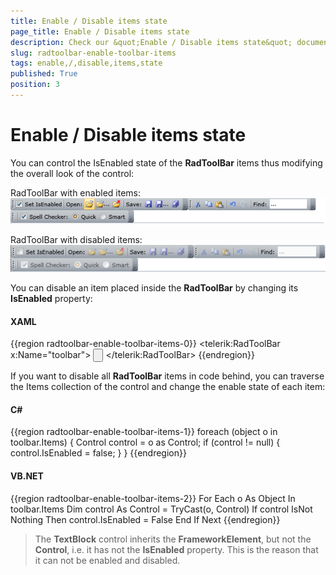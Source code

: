 ```yaml
---
title: Enable / Disable items state
page_title: Enable / Disable items state
description: Check our &quot;Enable / Disable items state&quot; documentation article for the RadToolBar WPF control.
slug: radtoolbar-enable-toolbar-items
tags: enable,/,disable,items,state
published: True
position: 3
---
```


# Enable / Disable items state

You can control the IsEnabled state of the __RadToolBar__ items thus modifying the overall look of the control: 

RadToolBar with enabled items:
![Rad Tool Bar Enabled Items](images/RadToolBar_EnabledItems.png)

RadToolBar with disabled items:
![Rad Tool Bar Disabled Items](images/RadToolBar_DisabledItems.png)

You can disable an item placed inside the __RadToolBar__ by changing its __IsEnabled__ property:

#### __XAML__
{{region radtoolbar-enable-toolbar-items-0}}
    <telerik:RadToolBar x:Name="toolbar">
        <Button IsEnabled="False">
            <Image Source="/Images/Open.png" />
        </Button>
    </telerik:RadToolBar>
{{endregion}}

If you want to disable all __RadToolBar__ items in code behind, you can traverse the Items collection of the control and change the enable state of each item:

#### __C#__
{{region radtoolbar-enable-toolbar-items-1}}
	foreach (object o in toolbar.Items)
	{
		Control control = o as Control;
		if (control != null)
		{
			control.IsEnabled = false;
		}
	}
{{endregion}}

#### __VB.NET__
{{region radtoolbar-enable-toolbar-items-2}}
	For Each o As Object In toolbar.Items
		Dim control As Control = TryCast(o, Control)
		If control IsNot Nothing Then
			control.IsEnabled = False
		End If
	Next
{{endregion}}

> The __TextBlock__ control inherits the __FrameworkElement__, but not the __Control__, i.e. it has not the __IsEnabled__ property. This is the reason that it can not be enabled and disabled.